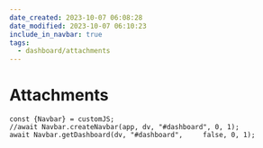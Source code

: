 ```yaml
---
date_created: 2023-10-07 06:08:28
date_modified: 2023-10-07 06:10:23
include_in_navbar: true
tags:
  - dashboard/attachments
---
```

# Attachments

```dataviewjs
const {Navbar} = customJS;
//await Navbar.createNavbar(app, dv, "#dashboard", 0, 1);
await Navbar.getDashboard(dv, "#dashboard", 	false, 0, 1);
```

